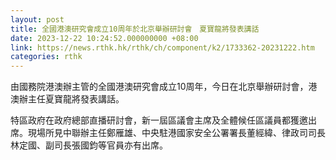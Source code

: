 ```yaml
---
layout: post
title: 全國港澳研究會成立10周年於北京舉辦研討會　夏寶龍將發表講話
date: 2023-12-22 10:24:52.000000000 +08:00
link: https://news.rthk.hk/rthk/ch/component/k2/1733362-20231222.htm
categories: rthk
---
```


由國務院港澳辦主管的全國港澳研究會成立10周年，今日在北京舉辦研討會，港澳辦主任夏寶龍將發表講話。

特區政府在政府總部直播研討會，新一屆區議會主席及全體候任區議員都獲邀出席。現場所見中聯辦主任鄭雁雄、中央駐港國家安全公署署長董經緯、律政司司長林定國、副司長張國鈞等官員亦有出席。
